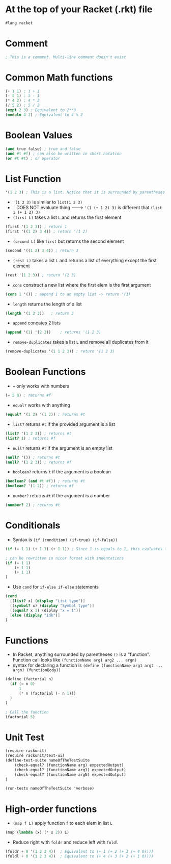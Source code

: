 # At the top of your Racket (.rkt) file
```scheme
#lang racket
```

# Comment
```scheme
; This is a comment. Multi-line comment doesn't exist
```

# Common Math functions
```scheme
(+ 1 1) ; 1 + 1
(- 5 1) ; 5 - 1
(* 4 2) ; 4 * 2
(/ 5 2) ; 5 / 2
(expt 2 3) ; Equivalent to 2**3
(modulo 4 2) ; Equivalent to 4 % 2
```

# Boolean Values
```scheme
(and true false) ; true and false
(and #t #f) ; can also be written in short notation
(or #t #t) ; or operator
```

# List Function
```scheme
'(1 2 3) ; This is a list. Notice that it is surrounded by parentheses BUT it has a ' in front of it. That stops the "function" from evaluating
```
- `'(1 2 3)` is similar to `list(1 2 3) `
- `'` DOES NOT evaluate thing ---> `'(1 (+ 1 2) 3)` is different that `(list 1 (+ 1 2) 3)`
- `(first L)` takes a list `L` and returns the first element
```scheme
(first '(1 2 3)) ; return 1
(first '((1 2) 3 4)) ; return '(1 2)
```
- `(second L)` like `first` but returns the second element
```scheme
(second '((1 2) 3 4)) ; return 3
```
- `(rest L)` takes a list `L` and returns a list of everything except the first element
```scheme
(rest '(1 2 3)) ; return '(2 3)
```
- `cons` construct a new list where the first elem is the first argument
```scheme
(cons 1 '()) ; append 1 to an empty list -> return '(1)
```
- `length` returns the length of a list
```scheme
(length '(1 2 3))	; return 3
```
- `append` concates 2 lists
```scheme
(append '(1) '(2 3))	; returns '(1 2 3)
```
- `remove-duplicates` takes a list `L` and remove all duplicates from it
```scheme
(remove-duplicates '(1 1 2 3)) ; return '(1 2 3)
```

# Boolean Functions
- `=` only works with numbers
```scheme
(= 5 0) ; returns #f
```
- `equal?` works with anything
```scheme
(equal? '(1 2) '(1 2)) ; returns #t
```
- `list?` returns `#t` if the provided argument is a list
```scheme
(list? '(1 2 3)) ; returns #t
(list? 1) ; returns #f
```
- `null?` returns `#t` if the argument is an empty list
```scheme
(null? '()) ; returns #t
(null? '(1 2 3)) ; returns #f
```
- `boolean?` returns `t` if the argument is a boolean
```scheme
(boolean? (and #t #f)) ; returns #t
(boolean? '(1 2)) ; returns #f
```
- `number?` returns `#t` if the argument is a number
```scheme
(number? 2)	; returns #t
```

# Conditionals
- Syntax is `(if (condition) (if-true) (if-false))`
```scheme
(if (= 1 1) (+ 1 1) (+ 1 1)) ; Since 1 is equals to 1, this evaluates to (+ 1 1) which is 2

; can be rewritten in nicer format with indentations
(if (= 1 1)
    (+ 1 1)
    (+ 1 1)
)
```
- Use `cond` for `if-else if-else` statements
```scheme
(cond
  [(list? x) (display "List type")]
  [(symbol? x) (display "Symbol type")]
  [(equal? x 1) (diplay "x = 1")]
  [else (display "idk")]
)
```

# Functions
- In Racket, anything surrounded by parentheses `()` is a "function". Function call looks like `(functionName arg1 arg2 ... argn)`
- syntax for declaring a function is `(define (functionName arg1 arg2 ... argn) (functionBody))`
```scheme
(define (factorial n)
  (if (= n 0)
      1
      (* n (factorial (- n 1)))
  )
)

; Call the function
(factorial 5) 
```

# Unit Test
```scheme
(require rackunit)
(require rackunit/text-ui)
(define-test-suite nameOfTheTestSuite
	(check-equal? (functionName arg) expectedOutput)
	(check-equal? (functionName arg1) expectedOutput)
	(check-equal? (functionName argN) expectedOutput)
)

(run-tests nameOfTheTestSuite 'verbose)
```

# High-order functions
- `(map f L)` apply function `f` to each elem in list `L`
```scheme
(map (lambda (x) (* x 2)) L)
```
- Reduce right with `foldr` and reduce left with `foldl`
```scheme
(foldr + 0 '(1 2 3 4))	; Equivalent to (+ 1 (+ 2 (+ 3 (+ 4 0))))
(foldl + 0 '(1 2 3 4))	; Equivalent to (+ 4 (+ 3 (+ 2 (+ 1 0))))
```



